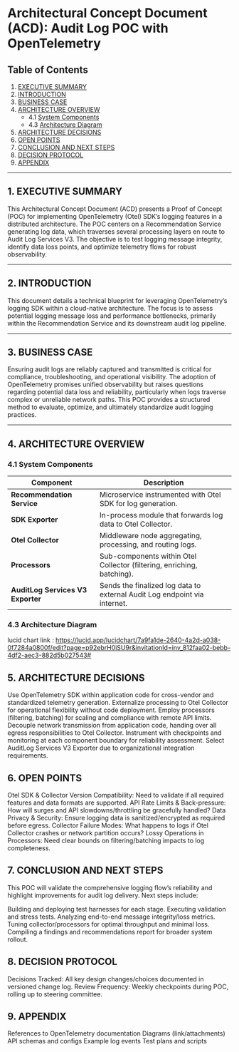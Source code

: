 # Architectural Concept Document (ACD): Audit Log POC with OpenTelemetry

## Table of Contents

1. [EXECUTIVE SUMMARY](#1-executive-summary)
2. [INTRODUCTION](#2-introduction)
3. [BUSINESS CASE](#3-business-case)
4. [ARCHITECTURE OVERVIEW](#4-architecture-overview)
   - 4.1 [System Components](#41-system-components)
   - 4.3 [Architecture Diagram](#43-architecture-diagram)
5. [ARCHITECTURE DECISIONS](#5-architecture-decisions)
6. [OPEN POINTS](#6-open-points)
7. [CONCLUSION AND NEXT STEPS](#7-conclusion-and-next-steps)
8. [DECISION PROTOCOL](#8-decision-protocol)
9. [APPENDIX](#9-appendix)

---

## 1. EXECUTIVE SUMMARY

This Architectural Concept Document (ACD) presents a Proof of Concept (POC) for implementing OpenTelemetry (Otel) SDK’s logging features in
a distributed architecture. The POC centers on a Recommendation Service generating log data, which traverses several processing layers en
route to Audit Log Services V3. The objective is to test logging message integrity, identify data loss points, and optimize telemetry flows
for robust observability.

---

## 2. INTRODUCTION

This document details a technical blueprint for leveraging OpenTelemetry’s logging SDK within a cloud-native architecture. The focus is to
assess potential logging message loss and performance bottlenecks, primarily within the Recommendation Service and its downstream audit log
pipeline.

---

## 3. BUSINESS CASE

Ensuring audit logs are reliably captured and transmitted is critical for compliance, troubleshooting, and operational visibility. The
adoption of OpenTelemetry promises unified observability but raises questions regarding potential data loss and reliability, particularly
when logs traverse complex or unreliable network paths. This POC provides a structured method to evaluate, optimize, and ultimately
standardize audit logging practices.

---

## 4. ARCHITECTURE OVERVIEW

### 4.1 System Components

| Component                         | Description                                                               |
| --------------------------------- | ------------------------------------------------------------------------- |
| **Recommendation Service**        | Microservice instrumented with Otel SDK for log generation.               |
| **SDK Exporter**                  | In-process module that forwards log data to Otel Collector.               |
| **Otel Collector**                | Middleware node aggregating, processing, and routing logs.                |
| **Processors**                    | Sub-components within Otel Collector (filtering, enriching, batching).    |
| **AuditLog Services V3 Exporter** | Sends the finalized log data to external Audit Log endpoint via internet. |

### 4.3 Architecture Diagram

lucid chart link :
<https://lucid.app/lucidchart/7a9fa1de-2640-4a2d-a038-0f7284a0800f/edit?page=p92ebrH0iSU9r&invitationId=inv_812faa02-bebb-4df2-aec3-882d5b027543#>

## 5. ARCHITECTURE DECISIONS

Use OpenTelemetry SDK within application code for cross-vendor and standardized telemetry generation. Externalize processing to Otel
Collector for operational flexibility without code deployment. Employ processors (filtering, batching) for scaling and compliance with
remote API limits. Decouple network transmission from application code, handing over all egress responsibilities to Otel Collector.
Instrument with checkpoints and monitoring at each component boundary for reliability assessment. Select AuditLog Services V3 Exporter due
to organizational integration requirements.

## 6. OPEN POINTS

Otel SDK & Collector Version Compatibility: Need to validate if all required features and data formats are supported. API Rate Limits &
Back-pressure: How will surges and API slowdowns/throttling be gracefully handled? Data Privacy & Security: Ensure logging data is
sanitized/encrypted as required before egress. Collector Failure Modes: What happens to logs if Otel Collector crashes or network partition
occurs? Lossy Operations in Processors: Need clear bounds on filtering/batching impacts to log completeness.

## 7. CONCLUSION AND NEXT STEPS

This POC will validate the comprehensive logging flow’s reliability and highlight improvements for audit log delivery. Next steps include:

Building and deploying test harnesses for each stage. Executing validation and stress tests. Analyzing end-to-end message integrity/loss
metrics. Tuning collector/processors for optimal throughput and minimal loss. Compiling a findings and recommendations report for broader
system rollout.

## 8. DECISION PROTOCOL

Decisions Tracked: All key design changes/choices documented in versioned change log. Review Frequency: Weekly checkpoints during POC,
rolling up to steering committee.

## 9. APPENDIX

References to OpenTelemetry documentation Diagrams (link/attachments) API schemas and configs Example log events Test plans and scripts
